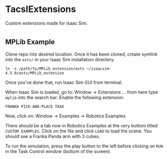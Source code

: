 # TacslExtensions
Custom extensions made for Isaac Sim.

#
## MPLib Example
Clone repo into desired location. Once it has been cloned, create symlink into the `exts/` in your Isaac Sim installation directory.
```
ln -s /path/to/MPLib_extension/exts ~/isaacsim-4.5.0/exts/MPLib_extension
```

Once you've done that, run Isaac Sim GUI from terminal.

When Isaac Sim is loaded, go to:
Window -> Extensions ... from here type `mplib` into the search bar. Enable the following extension:
```
FRANKA PICK-AND-PLACE TASK  
```

Now, click on:
Window -> Examples -> Robotics Examples

There should be a tab now in Robotics Examples at the very bottom titled `CUSTOM EXAMPLES`. Click on the file and click `LOAD` to load the scene. You should see a Franka Panda arm with 3 cubes.

To run the simulation, press the play button to the left before clicking on `RUN` in the Task Control window (bottom of the screen).